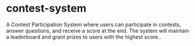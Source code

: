 # contest-system
A Contest Participation System where users can participate in contests, answer questions, and receive a score at the end. The system will maintain a leaderboard and grant prizes to users with the highest score..
